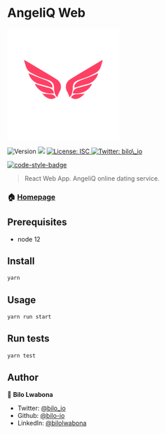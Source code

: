 <h1 align="left">AngeliQ Web</h1>
<div className="width: 100%">
  <img src="./src/img/angelic-pink.png" width="256" style="margin: auto; width: 256px" align="center"/>
</div>
<p>
  <img alt="Version" src="https://img.shields.io/badge/version-0.0.2-blue.svg?cacheSeconds=2592000" />
  <img src="https://img.shields.io/badge/node-12-blue.svg" />
  <a href="#" target="_blank">
    <img alt="License: ISC" src="https://img.shields.io/badge/License-ISC-yellow.svg" />
  </a>
  <a href="https://twitter.com/bilo\_io" target="_blank">
    <img alt="Twitter: bilo\_io" src="https://img.shields.io/twitter/follow/bilo\_io.svg?style=social" />
  </a>
</p>

[![code-style-badge](https://user-content.gitlab-static.net/bbac6c1cb193924b60fcfaeb8b6827e9f6f9e0d6/68747470733a2f2f636f6465636f762e696f2f676c2f7669732d696f6e2f73747564696f2f6272616e63682f253543783664363137333734363537322f67726170682f62616467652e7376673f746f6b656e3d464e50535957454e515a)](https://standardjs.com/)

> React Web App. AngeliQ online dating service.

### 🏠 [Homepage](.)

## Prerequisites

- node 12

## Install

```sh
yarn
```

## Usage

```sh
yarn run start
```

## Run tests

```sh
yarn test
```

## Author

👤 **Bilo Lwabona**

* Twitter: [@bilo\_io](https://twitter.com/bilo\_io)
* Github: [@bilo-io](https://github.com/bilo-io)
* LinkedIn: [@bilolwabona](https://linkedin.com/in/bilolwabona)